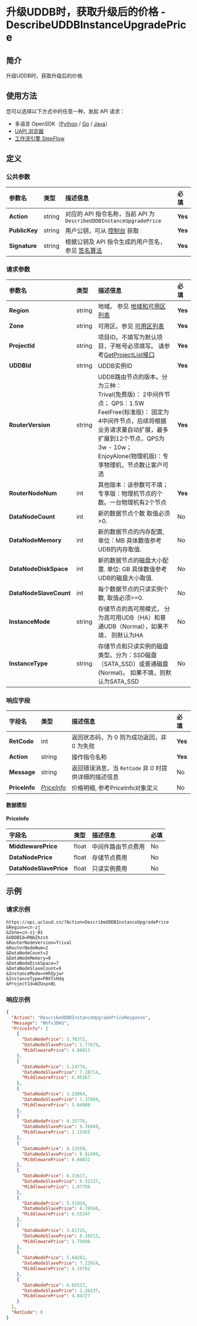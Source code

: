 # 升级UDDB时，获取升级后的价格 - DescribeUDDBInstanceUpgradePrice

## 简介

升级UDDB时，获取升级后的价格





## 使用方法

您可以选择以下方式中的任意一种，发起 API 请求：
- 多语言 OpenSDK（[Python](https://github.com/ucloud/ucloud-sdk-python3) / [Go](https://github.com/ucloud/ucloud-sdk-go) / [Java](https://github.com/ucloud/ucloud-sdk-java)）
- [UAPI 浏览器](https://console.ucloud.cn/uapi/detail?id=DescribeUDDBInstanceUpgradePrice)
- [工作流引擎 StepFlow](https://console.ucloud.cn/stepflow/manage/)

## 定义

### 公共参数

| 参数名 | 类型 | 描述信息 | 必填 |
|:---|:---|:---|:---|
| **Action**     | string  | 对应的 API 指令名称，当前 API 为 `DescribeUDDBInstanceUpgradePrice`                        | **Yes** |
| **PublicKey**  | string  | 用户公钥，可从 [控制台](https://console.ucloud.cn/uapi/apikey) 获取                                             | **Yes** |
| **Signature**  | string  | 根据公钥及 API 指令生成的用户签名，参见 [签名算法](api/summary/signature.md)  | **Yes** |

### 请求参数

| 参数名 | 类型 | 描述信息 | 必填 |
|:---|:---|:---|:---|
| **Region** | string | 地域。 参见 [地域和可用区列表](api/summary/regionlist) |**Yes**|
| **Zone** | string | 可用区。参见 [可用区列表](api/summary/regionlist) |**Yes**|
| **ProjectId** | string | 项目ID。不填写为默认项目，子帐号必须填写。 请参考[GetProjectList接口](api/summary/get_project_list) |**Yes**|
| **UDDBId** | string | UDDB实例ID |**Yes**|
| **RouterVersion** | string | UDDB路由节点的版本。分为三种： <br />Trival(免费版)： 2中间件节点； QPS：1.5W<br />FeelFree(标准版)： 固定为4中间件节点，后续将根据业务请求量自动扩展，最多扩展到12个节点，QPS为3w - 10w；<br />EnjoyAlone(物理机版)：专享物理机，节点数让客户可选 |**Yes**|
| **RouterNodeNum** | int | 其他版本：该参数可不填；专享版：物理机节点的个数。一台物理机有2个节点 |**Yes**|
| **DataNodeCount** | int | 新的数据节点个数 取值必须>0. |No|
| **DataNodeMemory** | int | 新的数据节点的内存配置, 单位：MB 具体数值参考UDB的内存取值. |No|
| **DataNodeDiskSpace** | int | 新的数据节点的磁盘大小配置. 单位: GB 具体数值参考UDB的磁盘大小取值. |No|
| **DataNodeSlaveCount** | int | 每个数据节点的只读实例个数, 取值必须>=0. |No|
| **InstanceMode** | string | 存储节点的高可用模式， 分为高可用UDB（HA）和普通UDB（Normal），如果不填， 则默认为HA |No|
| **InstanceType** | string | 存储节点和只读实例的磁盘类型。分为：SSD磁盘（SATA_SSD）或普通磁盘(Normal)。 如果不填，则默认为SATA_SSD |No|

### 响应字段

| 字段名 | 类型 | 描述信息 | 必填 |
|:---|:---|:---|:---|
| **RetCode** | int | 返回状态码，为 0 则为成功返回，非 0 为失败 |**Yes**|
| **Action** | string | 操作指令名称 |**Yes**|
| **Message** | string | 返回错误消息，当 `RetCode` 非 0 时提供详细的描述信息 |No|
| **PriceInfo** | [*PriceInfo*](#PriceInfo) | 价格明细, 参考PriceInfo对象定义 |No|

#### 数据模型


#### PriceInfo

| 字段名 | 类型 | 描述信息 | 必填 |
|:---|:---|:---|:---|
| **MiddlewarePrice** | float | 中间件路由节点费用 |No|
| **DataNodePrice** | float | 存储节点费用 |No|
| **DataNodeSlavePrice** | float | 只读实例费用 |No|

## 示例

### 请求示例
    
```
https://api.ucloud.cn/?Action=DescribeUDDBInstanceUpgradePrice
&Region=cn-zj
&Zone=cn-zj-01
&UDDBId=RNmZhzsX
&RouterNodeVersion=Trival
&RouterNodeNum=2
&DataNodeCount=2
&DataNodeMemory=8
&DataNodeDiskSpace=7
&DataNodeSlaveCount=9
&InstanceMode=nHhQyjwr
&InstanceType=PBXTsHdq
&ProjectId=WZUxpnBL
```

### 响应示例
    
```json
{
  "Action": "DescribeUDDBInstanceUpgradePriceResponse",
  "Message": "NhfvJDKU",
  "PriceInfo": [
    {
      "DataNodePrice": 3.76372,
      "DataNodeSlavePrice": 1.77679,
      "MiddlewarePrice": 4.88913
    },
    {
      "DataNodePrice": 2.24776,
      "DataNodeSlavePrice": 7.28714,
      "MiddlewarePrice": 6.95267
    },
    {
      "DataNodePrice": 1.25864,
      "DataNodeSlavePrice": 7.37894,
      "MiddlewarePrice": 5.64989
    },
    {
      "DataNodePrice": 4.35778,
      "DataNodeSlavePrice": 9.76949,
      "MiddlewarePrice": 2.15365
    },
    {
      "DataNodePrice": 8.12559,
      "DataNodeSlavePrice": 8.91499,
      "MiddlewarePrice": 6.88811
    },
    {
      "DataNodePrice": 6.31617,
      "DataNodeSlavePrice": 6.32137,
      "MiddlewarePrice": 1.87756
    },
    {
      "DataNodePrice": 5.51924,
      "DataNodeSlavePrice": 6.76566,
      "MiddlewarePrice": 6.55247
    },
    {
      "DataNodePrice": 3.61715,
      "DataNodeSlavePrice": 8.19212,
      "MiddlewarePrice": 1.75898
    },
    {
      "DataNodePrice": 5.64282,
      "DataNodeSlavePrice": 7.22914,
      "MiddlewarePrice": 4.19762
    },
    {
      "DataNodePrice": 6.65527,
      "DataNodeSlavePrice": 1.26237,
      "MiddlewarePrice": 4.84727
    }
  ],
  "RetCode": 0
}
```





